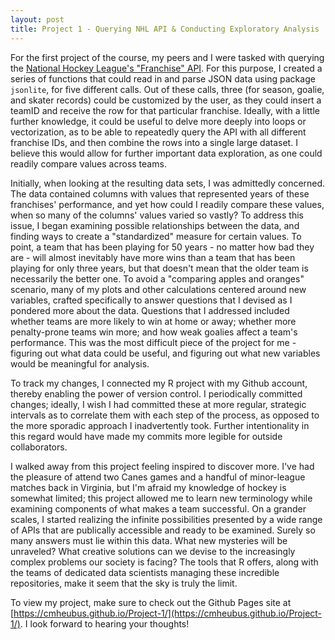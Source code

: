 ```yaml
---
layout: post
title: Project 1 - Querying NHL API & Conducting Exploratory Analysis
---
```


For the first project of the course, my peers and I were tasked with querying the [National Hockey League's "Franchise" API](https://gitlab.com/dword4/nhlapi/-/blob/master/records-api.md). For this purpose, I created a series of functions that could read in and parse JSON data using package `jsonlite`, for five different calls. Out of these calls, three (for season, goalie, and skater records) could be customized by the user, as they could insert a teamID and receive the row for that particular franchise. Ideally, with a little further knowledge, it could be useful to delve more deeply into loops or vectorization, as to be able to repeatedly query the API with all different franchise IDs, and then combine the rows into a single large dataset. I believe this would allow for further important data exploration, as one could readily compare values across teams. 

Initially, when looking at the resulting data sets, I was admittedly concerned. The data contained columns with values that represented years of these franchises' performance, and yet  how could I readily compare these values, when so many of the columns' values varied so vastly? To address this issue, I began examining possible relationships between the data, and finding ways to create a "standardized" measure for certain values. To point, a team that has been playing for 50 years - no matter how bad they are - will almost inevitably have more wins than a team that has been playing for only three years, but that doesn't mean that the older team is necessarily the better one. To avoid a "comparing apples and oranges" scenario, many of my plots and other calculations centered around new variables, crafted specifically to answer questions that I devised as I pondered more about the data. Questions that I addressed included whether teams are more likely to win at home or away; whether more penalty-prone teams win more; and how weak goalies affect a team's performance. This was the most difficult piece of the project for me - figuring out what data could be useful, and figuring out what new variables would be meaningful for analysis.

To track my changes, I connected my R project with my Github account, thereby enabling the power of version control. I periodically committed changes; ideally, I wish I had committed these at more regular, strategic intervals as to correlate them with each step of the process, as opposed to the more sporadic approach I inadvertently took. Further intentionality in this regard would have made my commits more legible for outside collaborators. 

I walked away from this project feeling inspired to discover more. I've had the pleasure of attend two Canes games and a handful of minor-league matches back in Virginia, but I'm afraid my knowledge of hockey is somewhat limited; this project allowed me to learn new terminology while examining components of what makes a team successful. On a grander scales, I started realizing the infinite possibilities presented by a wide range of APIs that are publically accessible and ready to be examined. Surely so many answers must lie within this data. What new mysteries will be unraveled? What creative solutions can we devise to the increasingly complex problems our society is facing? The tools that R offers, along with the teams of dedicated data scientists managing these incredible repositories, make it seem that the sky is truly the limit. 

To view my project, make sure to check out the Github Pages site at [https://cmheubus.github.io/Project-1/](https://cmheubus.github.io/Project-1/). I look forward to hearing your thoughts!
